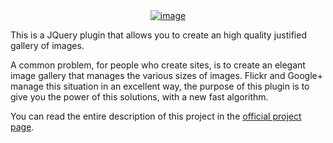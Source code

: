 ﻿<div align="center">
  <a href="http://miromannino.com/projects/justified-gallery/" target="_blank">
    <img alt="image" src="https://raw.github.com/miromannino/Justified-Gallery/gh-imgs/jgcover.png" />
  </a>
</div>

This is a JQuery plugin that allows you to create an high quality justified gallery of images. 

A common problem, for people who create sites, is to create an elegant image gallery that manages 
the various sizes of images. Flickr and Google+ manage this situation in an excellent way, 
the purpose of this plugin is to give you the power of this solutions, with a new fast algorithm.

You can read the entire description of this project 
in the <a href="http://miromannino.com/projects/justified-gallery/">official project page</a>.
